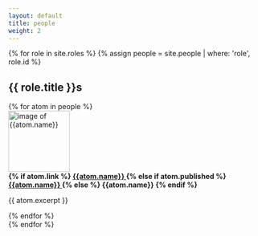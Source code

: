 ```yaml
---
layout: default
title: people 
weight: 2
---
```





{% for role in site.roles %} 
{% assign people = site.people | where: 'role', role.id %}
<h2> {{ role.title }}s </h2>
<div class="flex-container">
{% for atom in people  %}
<div class="flex-item"> 

<div class="flex-container"> 
<div class="flex-item" style="flex:35%"> 
<img src="{{atom.img | relative_url }}" alt = "image of {{atom.name}}" style="height:122px;">
</div>
<div class="flex-item" style="flex:55%"> 
<strong> 
{% if atom.link %}
<a href="{{atom.link}}"> {{atom.name}} </a> 
{% else if atom.published %}
<a href="{{atom.url}}"> {{atom.name}} </a>
{% else %}
{{atom.name}}
{% endif %}
</strong>

<p> {{ atom.excerpt }} </p> 
</div>
</div>

</div>
{% endfor %}
</div>
{% endfor %}

